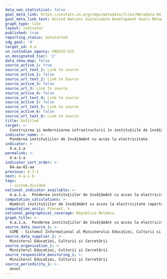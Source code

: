 ```yaml
---
data_non_statistical: false
goal_meta_link: https://unstats.un.org/sdgs/metadata/files/Metadata-04-0A-01.pdf
goal_meta_link_text: United Nations Sustainable Development Goals Metadata (pdf 210kB)
graph_type: line
layout: indicator
published: true
reporting_status: notstarted
sdg_goal: '4'
target_id: 4.a
un_custodian_agency: UNESCO-UIS
un_designated_tier: '2'
data_show_map: false
source_active_1: true
source_url_text_1: Link to source
source_active_2: false
source_url_text_2: Link to Source
source_active_3: false
source_url_3: Link to source
source_active_4: false
source_url_text_4: Link to source
source_active_5: false
source_url_text_5: Link to source
source_active_6: false
source_url_text_6: Link to source
title: Untitled
target: >-
  Construirea și modernizarea infrastructurii în instituțiile de învățământ  astfel încât să corespundă necesităților copiilor, fetelor și băieților și persoanelor cu dizabilități și oferirea unui mediu de învățământ sigur, non-violent și incluziv pentru toți
indicator_name: >-
  Ponderea instituțiilor de învățământ cu acces la electricitate
indicator: >-
  4.a.1.a
permalink: >-
  4-a-1-a
indicator_sort_order: >-
  04-aa-01-aa
previous: 4-7-1
next: 4-a-1-b
tags:
  - custom.divided
national_indicator_available: >-
  4.a.1.a.  Ponderea instituțiilor de învățământ cu acces la electricitate
computation_calculations: >-
  Numărul instituțiilor de învățământ cu acces la electricitate raportat la numărul total de instituții de învățământ, pe niveluri de educație.
computation_units: Procent, %
national_geographical_coverage: Republica Moldova
graph_title: >-
  4.a.1.a.  Ponderea instituțiilor de învățământ cu acces la electricitate
source_data_source_1: >-
  SIME - Sistemul Informațional al Ministerului Educației, Culturii si Cercetării
source_data_supplier_1: >-
  Ministerul Educației, Culturii și Cercetării
source_organisation_1: >-
  Ministerul Educației, Culturii și Cercetării
source_responsible_monitoring_1: >-
  Ministerul Educației, Culturii și Cercetării
source_periodicity_1: >-
  anual
---
```

